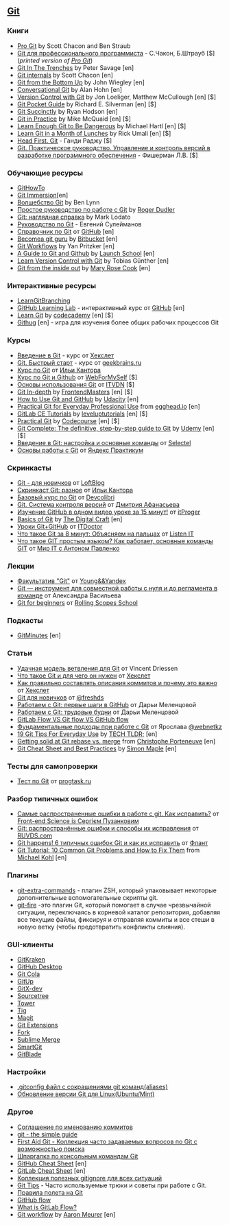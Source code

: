 ## [Git](https://git-scm.com/) 

### Книги
- [Pro Git](http://git-scm.com/book/ru/v2) by Scott Chacon and Ben Straub
- [Git для профессионального программиста](https://www.ozon.ru/product/git-dlya-professionalnogo-programmista-chakon-skott-shtraub-ben-211432911/) - 
С.Чакон, Б.Штрауб [$] 
(_printed version of [Pro Git](http://git-scm.com/book/ru/v2)_) 
- [Git In The Trenches](http://cbx33.github.io/gitt/download.html) by Peter Savage [en]
- [Git internals](https://github.com/pluralsight/git-internals-pdf/raw/master/drafts/peepcode-git.pdf) by 
Scott Chacon [en]
- [Git from the Bottom Up](https://jwiegley.github.io/git-from-the-bottom-up/) by John Wiegley [en]
- [Conversational Git](http://blog.anvard.org/conversational-git/) by Alan Hohn [en]
- [Version Control with Git](http://shop.oreilly.com/product/0636920022862.do) by Jon Loeliger, Matthew McCullough [en] 
[$]
- [Git Pocket Guide](http://shop.oreilly.com/product/0636920024972.do) by Richard E. Silverman [en] [$]
- [Git Succinctly](https://www.syncfusion.com/ebooks/git) by Ryan Hodson [en]
- [Git in Practice](https://www.manning.com/books/git-in-practice) by Mike McQuaid [en] [$]
- [Learn Enough Git to Be Dangerous](https://www.learnenough.com/git-tutorial) by Michael Hartl [en] [$]
- [Learn Git in a Month of Lunches](https://www.manning.com/books/learn-git-in-a-month-of-lunches) by Rick Umali [en]
[$]
- [Head First. Git](https://www.bookvoed.ru/product/head-first-git-6739311) - Ганди Раджу [$]
- [Git. Практическое руководство. Управление и контроль версий в разработке программного обеспечения](https://www.bookvoed.ru/product/git-prakticheskoe-rukovodstvo-upravlenie-i-kontrol-versiy-v-razrabotke-programm-6109409) -
Фишерман Л.В. [$]

### Обучающие ресурсы
- [GitHowTo](https://githowto.com/ru)
- [Git Immersion](http://gitimmersion.com/)[en]
- [Волшебство Git](http://www-cs-students.stanford.edu/~blynn/gitmagic/intl/ru) by Ben Lynn
- [Простое руководство по работе с Git](http://rogerdudler.github.io/git-guide/index.ru.html) by 
[Roger Dudler](https://twitter.com/rogerdudler)
- [Git: наглядная справка](http://marklodato.github.io/visual-git-guide/index-ru.html) by Mark Lodato
- [Руководство по Git](http://proselyte.net/tutorials/git) - Евгений Сулейманов
- [Справочник по Git](https://guides.github.com/introduction/git-handbook/) от [GitHub](https://github.com/) [en]
- [Becomea git guru](https://www.atlassian.com/git/tutorials) by [Bitbucket](https://bitbucket.org/) [en]
- [Git Workflows](https://github.com/skwp/git-workflows-book) by Yan Pritzker [en]
- [A Guide to Git and Github](https://launchschool.com/books/git) by [Launch School](https://launchschool.com/) [en]
- [Learn Version Control with Git](https://www.git-tower.com/learn/git/ebook/en/command-line/introduction) by 
Tobias Günther [en]
- [Git from the inside out](https://codewords.recurse.com/issues/two/git-from-the-inside-out) by 
[Mary Rose Cook](https://maryrosecook.com/) [en]

### Интерактивные ресурсы
- [LearnGitBranching](https://learngitbranching.js.org/)
- [GitHub Learning Lab](https://github.com/apps/github-learning-lab) - интерактивный курс от 
[GitHub](https://github.com/) [en]
- [Learn Git](https://www.codecademy.com/learn/learn-git#course-landing-page) by 
[codecademy](https://www.codecademy.com/) [en] [$]
- [Githug](https://github.com/Gazler/githug) [en] - игра для изучения более общих рабочих процессов Git

### Курсы
- [Введение в Git](https://ru.hexlet.io/courses/intro_to_git) - курс от [Хекслет](https://ru.hexlet.io/)
- [Git. Быстрый старт](https://geekbrains.ru/courses/1117) - курс от [geekbrains.ru](https://geekbrains.ru)
- [Курc по Git](https://learn.javascript.ru/screencast/git#skip-add) от 
[Ильи Кантора](https://learn.javascript.ru/)
- [Курс по Git и Github](https://webformyself.com/category/premium/javascript-premium/gitpremium/) от 
[WebForMySelf](https://webformyself.com/) [$]
- [Основы использования Git](https://itvdn.com/ru/video/basics-using-git) от [ITVDN](https://itvdn.com/ru) [$]
- [Git In-depth](https://frontendmasters.com/courses/git-in-depth/) by
[FrontendMasters](https://frontendmasters.com/) [en] [$]
 - [How to Use Git and GitHub](https://www.udacity.com/course/how-to-use-git-and-github--ud775) by
 [Udacity](https://www.udacity.com/) [en]
 - [Practical Git for Everyday Professional Use](https://egghead.io/courses/practical-git-for-everyday-professional-use)
 from [egghead.io](https://egghead.io/) [en]
 - [GitLab CE Tutorials](https://www.leveluptutorials.com/tutorials/gitlab-ce-tutorials) by 
 [leveluptutorials](https://www.leveluptutorials.com/) [en] [$]
 - [Practical Git](https://codecourse.com/watch/practical-git?part=263-untracking-tracked-files) by
 [Codecourse](https://codecourse.com/) [en] [$]
 - [Git Complete: The definitive, step-by-step guide to Git](https://www.udemy.com/git-complete/) by
 [Udemy](https://www.udemy.com/) [en] [$]
 - [Введение в Git: настройка и основные команды](https://selectel.ru/blog/tutorials/git-setup-and-common-commands/) от
[Selectel](https://selectel.ru/)
 - [Основы работы с Git](https://practicum.yandex.ru/git-basics/) от [Яндекс Практикум](https://practicum.yandex.ru/)

### Скринкасты
- [Git - для новичков](https://www.youtube.com/watch?list=PLY4rE9dstrJyTdVJpv7FibSaXB4BHPInb&v=PEKN8NtBDQ0) от 
[LoftBlog](https://loftblog.ru/)
- [Скринкаст Git: разное](https://www.youtube.com/watch?v=lHacJuru1bc&list=PLDyvV36pndZEB7kWWocU4QSn-G78LoaEE) от 
[Ильи Кантора](https://learn.javascript.ru/)
- [Базовый курс по Git](https://www.youtube.com/watch?list=PLIU76b8Cjem5B3sufBJ_KFTpKkMEvaTQR&v=en6gms6e54Q) от
[Devcolibri](https://devcolibri.com/)
- [Git. Система контроля версий](https://www.youtube.com/watch?v=mpK_MYb38zs&list=PLoonZ8wII66iUm84o7nadL-oqINzBLk5g) от
[Дмитрия Афанасьева](https://www.youtube.com/channel/UCLwG2LUXE5-o5q-8uvlV1ig)
- [Изучение GitHub в одном видео уроке за 15 минут!](https://itproger.com/course/one-lesson/6) от
[itProger](https://itproger.com/)
- [Basics of Git](https://www.youtube.com/playlist?list=PLAkMqlQoeMegAgYKT-Ij20WMaF28mXHmc) by 
[The Digital Craft](https://thedigitalcraft.com/) [en]
- [Уроки Git+GitHub](https://www.youtube.com/watch?v=JdUzxh8miQw&list=PLuY6eeDuleIOMB2R_Kky05ZfiAx2_pbAH) от 
[ITDoctor](https://www.youtube.com/c/ITDoctor)
- [Что такое Git за 8 минут: Объясняем на пальцах](https://www.youtube.com/watch?v=G4f9OH4IQE8&ab_channel=ListenIT) от
[Listen IT](https://www.youtube.com/@ListenIT_channel)
- [Что такое GIT простым языком? Как работает, основные команды GIT](https://youtu.be/buygCuSqBsA?si=I-9ws6ml55iDMlMB) 
от [Мир IT с Антоном Павленко](https://www.youtube.com/@pavlenkoat)

### Лекции
- [Факультатив "Git"](https://www.youtube.com/watch?v=pkjarFNyVGE) от 
[Young&&Yandex](https://www.youtube.com/@Young_and_Yandex)
- [Git — инструмент для совместной работы с нуля и до регламента в команде](https://www.youtube.com/watch?v=XfpNNPo5ypk) 
от Александра Васильева
- [Git for beginners](https://www.youtube.com/watch?v=6i0Wg-Pohg8) от 
[Rolling Scopes School](https://www.youtube.com/@RollingScopesSchool)

### Подкасты
- [GitMinutes](http://www.gitminutes.com/) [en]

### Статьи
- [Удачная модель ветвления для Git](https://habr.com/ru/post/106912/) от Vincent Driessen
- [Что такое Git и для чего он нужен](https://guides.hexlet.io/ru/git-guide/) от [Хекслет](https://ru.hexlet.io/)
- [Как правильно составлять описания коммитов и почему это важно](https://ru.hexlet.io/blog/posts/git-commit-message) 
от [Хекслет](https://ru.hexlet.io/)
- [Git для новичков](https://habr.com/ru/articles/541258/) от [@freshds](https://habr.com/ru/users/freshds/)
- [Работаем с Git: первые шаги в GitHub](https://habr.com/ru/companies/yandex_praktikum/articles/700708/) от 
Дарьи Меленцовой
- [Работаем с Git: трудовые будни](https://habr.com/ru/companies/yandex_praktikum/articles/728302/) от Дарьи Меленцовой
- [GitLab Flow VS Git flow VS GitHub flow](https://yapro.ru/article/6172)
- [Фундаментальные подходы при работе с Git](https://habr.com/ru/articles/765264/) от 
Ярослава [@webnetkz](https://habr.com/ru/users/webnetkz/)
- [19 Git Tips For Everyday Use](https://techtldr.com/19-git-tips-for-everyday-use/) by 
[TECH TLDR;](https://techtldr.com/) [en]
- [Getting solid at Git rebase vs. merge](https://medium.com/@porteneuve/getting-solid-at-git-rebase-vs-merge-4fa1a48c53aa)
 from [Christophe Porteneuve](https://medium.com/@porteneuve) [en]
- [Git Cheat Sheet and Best Practices](https://www.jrebel.com/blog/git-cheat-sheet) by 
[Simon Maple](https://www.jrebel.com/blog/git-cheat-sheet#authorsimonmaple) [en]

### Тесты для самопроверки
- [Тест по Git](https://progtask.ru/test-po-git/) от [progtask.ru](https://progtask.ru/)

### Разбор типичных ошибок
- [Самые распространенные ошибки в работе с git. Как исправить?](https://www.youtube.com/watch?v=2aTc37XwSj0) от
  [Front-end Science із Сергієм Пузанковим](https://www.youtube.com/@frontendscience)
- [Git: распространённые ошибки и способы их исправления](https://habr.com/ru/companies/ruvds/articles/423015/) от
  [RUVDS.com](https://ruvds.com/)
- [Git happens! 6 типичных ошибок Git и как их исправить](https://habr.com/ru/companies/flant/articles/419733/) от
  [Флант](https://habr.com/ru/companies/flant/profile/)
- [Git Tutorial: 10 Common Git Problems and How to Fix Them](https://www.codementor.io/@citizen428/git-tutorial-10-common-git-problems-and-how-to-fix-them-aajv0katd)
  from [Michael Kohl](https://www.codementor.io/@citizen428) [en]

### Плагины
- [git-extra-commands](https://github.com/unixorn/git-extra-commands) - плагин ZSH, который упаковывает некоторые
  дополнительные вспомогательные скрипты git.
- [git-fire](https://github.com/qw3rtman/git-fire) -это плагин Git, который помогает в случае чрезвычайной ситуации,
  переключаясь в корневой каталог репозитория, добавляя все текущие файлы, фиксируя и отправляя коммиты и все cтеши в
  новую ветку (чтобы предотвратить конфликты слияния).

### GUI-клиенты
- [GitKraken](https://www.gitkraken.com/)
- [GitHub Desktop](https://desktop.github.com/)
- [Git Cola](https://git-cola.github.io/)
- [GitUp](https://gitup.co/)
- [GitX-dev](https://rowanj.github.io/gitx/)
- [Sourcetree](https://www.sourcetreeapp.com/)
- [Tower](https://www.git-tower.com/mac)
- [Tig](https://jonas.github.io/tig/)
- [Magit](https://magit.vc/)
- [Git Extensions](https://gitextensions.github.io/)
- [Fork](https://git-fork.com/)
- [Sublime Merge](https://www.sublimemerge.com/)
- [SmartGit](https://www.syntevo.com/smartgit/)
- [GitBlade](https://gitblade.com/)

### Настройки
- [.gitconfig файл с сокращениями git команд(aliases)](https://gist.github.com/Yunique33/bd4c7e053e23fe6806088c3255e83073)
- [Обновление версии Git для Linux(Ubuntu/Mint)](https://gist.github.com/Yunique33/048ba5153dee39859216ce3b6a15b7cc)

### Другое
- [Соглашение по именованию коммитов](https://www.conventionalcommits.org/ru/v1.0.0/)
- [git - the simple guide](http://up1.github.io/git-guide/index.ru.html)
- [First Aid Git - Коллекция часто задаваемых вопросов по Git с возможностью поиска](http://firstaidgit.ru/) 
- [Шпаргалка по консольным командам Git](https://github.com/nicothin/web-development/tree/master/git)
- [GitHub Cheat Sheet](https://github.com/tiimgreen/github-cheat-sheet/blob/master/README.md) [en]
- [GitLab Cheat Sheet](https://about.gitlab.com/images/press/git-cheat-sheet.pdf) [en]
- [Коллекция полезных gitignore для всех ситуаций](https://github.com/github/gitignore)
- [Git Tips](https://github.com/Imangazaliev/git-tips) - Часто используемые трюки и советы при работе с Git.
- [Правила полета на Git](https://github.com/k88hudson/git-flight-rules/blob/master/README_ru.md)
- [GitHub flow](https://docs.github.com/en/get-started/quickstart/github-flow)
- [What is GitLab Flow?](https://about.gitlab.com/topics/version-control/what-is-gitlab-flow/)
- [Git workflow](https://github.com/asmeurer/git-workflow) by [Aaron Meurer](https://github.com/asmeurer) [en]
